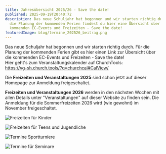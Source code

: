 ```yaml
---
title: Jahresübersicht 2025/26 - Save the date!
published: 2025-09-19T20:40:72
description: Das neue Schuljahr hat begonnen und wir starten richtig durch. Für
  die Planung der kommenden Ferien findest du hier eine Übersicht über die
  kommenden EC-Events und Freizeiten - Save the date!
featuredImage: blog/termine_202526_beitrag.png
---
```

Das neue Schuljahr hat begonnen und wir starten richtig durch. Für die Planung der kommenden Ferien gibt es hier einen Link zur Übersicht über die kommenden EC-Events und Freizeiten - Save the date!\
Hier geht's zum Veranstaltungskalender auf ChurchTools:\
<https://vg-sh.church.tools/?q=churchcal#CalView/>

Die **Freizeiten und Veranstaltungen 2025** sind schon jetzt auf dieser Homepage zur Anmeldung freigeschaltet.

**Freizeiten und Veranstaltungen 2026** werden in den nächsten Wochen mit allen Details unter "Veranstaltungen" auf dieser Website zu finden sein. Die Anmeldung für die Sommerfreizeiten 2026 wird (wie gewohnt) im November freigeschaltet.

![Freizeiten für Kinder](blog/ec-kids_beitrag.png "Freizeiten für Kinder")

![Freizeiten für Teens und Jugendliche](blog/teens_jugend_beitrag.png "Freizeiten für Teens und Jugendliche")

![Termine Sportturniere](blog/sportturniere_beitrag.png "Termine Sportturniere")

![Termine für Seminare](blog/seminare_beitrag.png "Termine für Seminare")